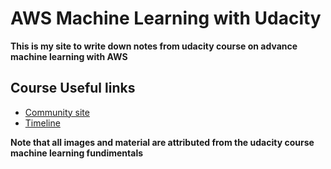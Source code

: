 # AWS Machine Learning with Udacity

__This is my site to write down notes from udacity course on advance machine learning with AWS__

## Course Useful links
- [Community site](https://community.udacity.com/c/aws-announcements/)
- [Timeline](https://docs.google.com/spreadsheets/d/e/2PACX-1vTYpLA0WK86c9ywbMW3vA1Y2KICqXbQI9vQ3ScAJRfFRuMQyjS_78nxSEWjEeePtPqVfNFf-mt8wXuf/pubhtml?bsft_aaid=8d7e276e-4a10-41b2-8868-423fe96dd6b2&bsft_eid=758114e1-60e0-0299-0633-e226426e6c49&utm_campaign=sch_600_ndxxx_aws-ai-ml-advanced-tailored-learner-journey&utm_source=blueshift&utm_medium=email&utm_content=sch_600_ndxxx_aws-ai-ml-advanced-tailored-welcome&bsft_clkid=eff0c209-c151-46a7-ba25-1c6faea705e2&bsft_uid=ebf13a42-5a60-40b7-bf6e-aa49f780c814&bsft_mid=0fd08781-44d7-45f8-8cfc-c0ce5cae42a2&bsft_txnid=dff24de4-69dd-41ed-8059-94fc3e4a4472&bsft_mime_type=html&bsft_ek=2024-04-09T22%3A30%3A54Z&bsft_lx=4&bsft_tv=16#)

__Note that all images and material are attributed from the udacity course machine learning fundimentals__
